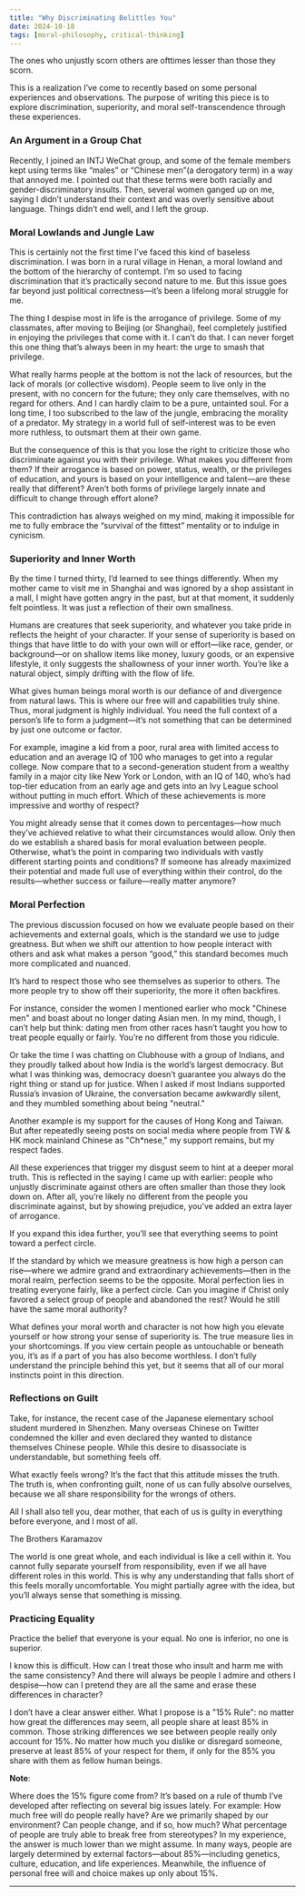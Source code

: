```yaml
---
title: "Why Discriminating Belittles You"
date: 2024-10-18
tags: [moral-philosophy, critical-thinking]
---
```




The ones who unjustly scorn others are ofttimes lesser than those they scorn.

This is a realization I’ve come to recently based on some personal experiences and observations. The purpose of writing this piece is to explore discrimination, superiority, and moral self-transcendence through these experiences.
### **An Argument in a Group Chat**

  
Recently, I joined an INTJ WeChat group, and some of the female members kept using terms like “males” or “Chinese men”(a derogatory term) in a way that annoyed me. I pointed out that these terms were both racially and gender-discriminatory insults. Then, several women ganged up on me, saying I didn’t understand their context and was overly sensitive about language. Things didn’t end well, and I left the group.
### **Moral Lowlands and Jungle Law**

This is certainly not the first time I’ve faced this kind of baseless discrimination. I was born in a rural village in Henan, a moral lowland and the bottom of the hierarchy of contempt. I’m so used to facing discrimination that it’s practically second nature to me. But this issue goes far beyond just political correctness—it’s been a lifelong moral struggle for me.

The thing I despise most in life is the arrogance of privilege. Some of my classmates, after moving to Beijing (or Shanghai), feel completely justified in enjoying the privileges that come with it. I can’t do that. I can never forget this one thing that’s always been in my heart: the urge to smash that privilege.

What really harms people at the bottom is not the lack of resources, but the lack of morals (or collective wisdom). People seem to live only in the present, with no concern for the future; they only care themselves, with no regard for others. And I can hardly claim to be a pure, untainted soul. For a long time, I too subscribed to the law of the jungle, embracing the morality of a predator. My strategy in a world full of self-interest was to be even more ruthless, to outsmart them at their own game. 

But the consequence of this is that you lose the right to criticize those who discriminate against you with their privilege. What makes you different from them? If their arrogance is based on power, status, wealth, or the privileges of education, and yours is based on your intelligence and talent—are these really that different? Aren’t both forms of privilege largely innate and difficult to change through effort alone?

This contradiction has always weighed on my mind, making it impossible for me to fully embrace the “survival of the fittest” mentality or to indulge in cynicism.
### **Superiority and Inner Worth**

By the time I turned thirty, I’d learned to see things differently. When my mother came to visit me in Shanghai and was ignored by a shop assistant in a mall, I might have gotten angry in the past, but at that moment, it suddenly felt pointless. It was just a reflection of their own smallness. 

Humans are creatures that seek superiority, and whatever you take pride in reflects the height of your character. If your sense of superiority is based on things that have little to do with your own will or effort—like race, gender, or background—or on shallow items like money, luxury goods, or an expensive lifestyle, it only suggests the shallowness of your inner worth. You’re like a natural object, simply drifting with the flow of life.

What gives human beings moral worth is our defiance of and divergence from natural laws. This is where our free will and capabilities truly shine. Thus, moral judgment is highly individual. You need the full context of a person’s life to form a judgment—it’s not something that can be determined by just one outcome or factor.

For example, imagine a kid from a poor, rural area with limited access to education and an average IQ of 100 who manages to get into a regular college. Now compare that to a second-generation student from a wealthy family in a major city like New York or London, with an IQ of 140, who’s had top-tier education from an early age and gets into an Ivy League school without putting in much effort. Which of these achievements is more impressive and worthy of respect?

You might already sense that it comes down to percentages—how much they’ve achieved relative to what their circumstances would allow. Only then do we establish a shared basis for moral evaluation between people. Otherwise, what’s the point in comparing two individuals with vastly different starting points and conditions? If someone has already maximized their potential and made full use of everything within their control, do the results—whether success or failure—really matter anymore?
### **Moral Perfection**

The previous discussion focused on how we evaluate people based on their achievements and external goals, which is the standard we use to judge greatness. But when we shift our attention to how people interact with others and ask what makes a person “good,” this standard becomes much more complicated and nuanced.

It’s hard to respect those who see themselves as superior to others. The more people try to show off their superiority, the more it often backfires.

For instance, consider the women I mentioned earlier who mock "Chinese men" and boast about no longer dating Asian men. In my mind, though, I can’t help but think: dating men from other races hasn’t taught you how to treat people equally or fairly. You’re no different from those you ridicule.

Or take the time I was chatting on Clubhouse with a group of Indians, and they proudly talked about how India is the world’s largest democracy. But what I was thinking was, democracy doesn’t guarantee you always do the right thing or stand up for justice. When I asked if most Indians supported Russia’s invasion of Ukraine, the conversation became awkwardly silent, and they mumbled something about being "neutral."

Another example is my support for the causes of Hong Kong and Taiwan. But after repeatedly seeing posts on social media where people from TW & HK mock mainland Chinese as "Ch*nese," my support remains, but my respect fades.

All these experiences that trigger my disgust seem to hint at a deeper moral truth. This is reflected in the saying I came up with earlier: people who unjustly discriminate against others are often smaller than those they look down on. After all, you’re likely no different from the people you discriminate against, but by showing prejudice, you’ve added an extra layer of arrogance.

If you expand this idea further, you’ll see that everything seems to point toward a perfect circle.

If the standard by which we measure greatness is how high a person can rise—where we admire grand and extraordinary achievements—then in the moral realm, perfection seems to be the opposite. Moral perfection lies in treating everyone fairly, like a perfect circle. Can you imagine if Christ only favored a select group of people and abandoned the rest? Would he still have the same moral authority?

What defines your moral worth and character is not how high you elevate yourself or how strong your sense of superiority is. The true measure lies in your shortcomings. If you view certain people as untouchable or beneath you, it’s as if a part of you has also become worthless. I don’t fully understand the principle behind this yet, but it seems that all of our moral instincts point in this direction.
### **Reflections on Guilt**

Take, for instance, the recent case of the Japanese elementary school student murdered in Shenzhen. Many overseas Chinese on Twitter condemned the killer and even declared they wanted to distance themselves Chinese people. While this desire to disassociate is understandable, but something feels off.

What exactly feels wrong? It’s the fact that this attitude misses the truth. The truth is, when confronting guilt, none of us can fully absolve ourselves, because we all share responsibility for the wrongs of others.

All I shall also tell you, dear mother, that each of us is guilty in everything before everyone, and I most of all.

The Brothers Karamazov

The world is one great whole, and each individual is like a cell within it. You cannot fully separate yourself from responsibility, even if we all have different roles in this world. This is why any understanding that falls short of this feels morally uncomfortable. You might partially agree with the idea, but you’ll always sense that something is missing.
### **Practicing Equality**

Practice the belief that everyone is your equal. No one is inferior, no one is superior.

I know this is difficult. How can I treat those who insult and harm me with the same consistency? And there will always be people I admire and others I despise—how can I pretend they are all the same and erase these differences in character?

I don’t have a clear answer either. What I propose is a "15% Rule": no matter how great the differences may seem, all people share at least 85% in common. Those striking differences we see between people really only account for 15%. No matter how much you dislike or disregard someone, preserve at least 85% of your respect for them, if only for the 85% you share with them as fellow human beings.

**Note**: 

Where does the 15% figure come from? It’s based on a rule of thumb I’ve developed after reflecting on several big issues lately. For example: How much free will do people really have? Are we primarily shaped by our environment? Can people change, and if so, how much? What percentage of people are truly able to break free from stereotypes? In my experience, the answer is much lower than we might assume. In many ways, people are largely determined by external factors—about 85%—including genetics, culture, education, and life experiences. Meanwhile, the influence of personal free will and choice makes up only about 15%.

---
